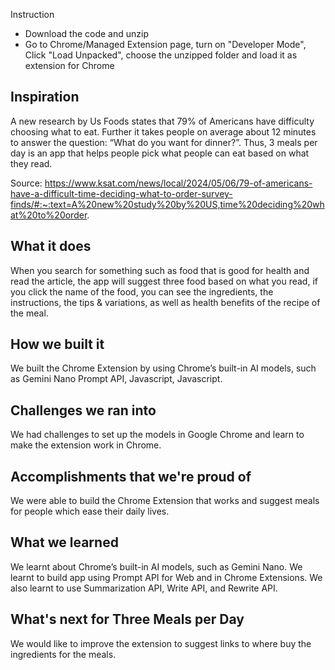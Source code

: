 Instruction
- Download the code and unzip
- Go to Chrome/Managed Extension page, turn on "Developer Mode", Click "Load Unpacked", choose the unzipped folder and load it as extension for Chrome

## Inspiration
A new research by Us Foods states that 79% of Americans have difficulty  choosing what to eat. Further it takes people on average about 12 minutes to answer the question: “What do you want for dinner?”. Thus, 3 meals per day is an app that helps people pick what people can eat based on what they read. 

Source: https://www.ksat.com/news/local/2024/05/06/79-of-americans-have-a-difficult-time-deciding-what-to-order-survey-finds/#:~:text=A%20new%20study%20by%20US,time%20deciding%20what%20to%20order.

## What it does
When you search for something such as food that is good for health and read the article, the app will suggest three food based on what you read, if you click the name of the food, you can see the ingredients, the instructions, the tips & variations, as well as health benefits of the recipe of the meal. 

## How we built it
We built the Chrome Extension by using Chrome’s built-in AI models, such as Gemini Nano Prompt API, Javascript, Javascript. 

## Challenges we ran into
We had challenges to set up the models in Google Chrome and learn to make the extension work in Chrome.

## Accomplishments that we're proud of
We were able to build the Chrome Extension that works and suggest meals for people which ease their daily lives. 

## What we learned
We learnt about Chrome’s built-in AI models, such as Gemini Nano. We learnt to build app using Prompt API for Web and in Chrome Extensions. We also learnt to use Summarization API, Write API, and Rewrite API. 

## What's next for Three Meals per Day
We would like to improve the extension to suggest links to where buy the ingredients for the meals. 
